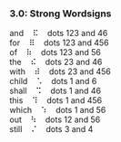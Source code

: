 ### 3.0: Strong Wordsigns

and&nbsp;&nbsp;&nbsp;&nbsp;&#x282f;&nbsp;&nbsp;&nbsp;&nbsp;dots 123 and 46  
for&nbsp;&nbsp;&nbsp;&nbsp;&#x283f;&nbsp;&nbsp;&nbsp;&nbsp;dots 123 and 456  
of&nbsp;&nbsp;&nbsp;&nbsp;&#x2837;&nbsp;&nbsp;&nbsp;&nbsp;dots 123 and 56  
the&nbsp;&nbsp;&nbsp;&nbsp;&#x282e;&nbsp;&nbsp;&nbsp;&nbsp;dots 23 and 46  
with&nbsp;&nbsp;&nbsp;&nbsp;&#x283e;&nbsp;&nbsp;&nbsp;&nbsp;dots 23 and 456  
child&nbsp;&nbsp;&nbsp;&nbsp;&#x2821;&nbsp;&nbsp;&nbsp;&nbsp;dots 1 and 6  
shall&nbsp;&nbsp;&nbsp;&nbsp;&#x2829;&nbsp;&nbsp;&nbsp;&nbsp;dots 1 and 46  
this&nbsp;&nbsp;&nbsp;&nbsp;&#x2839;&nbsp;&nbsp;&nbsp;&nbsp;dots 1 and 456  
which&nbsp;&nbsp;&nbsp;&nbsp;&#x2831;&nbsp;&nbsp;&nbsp;&nbsp;dots 1 and 56  
out&nbsp;&nbsp;&nbsp;&nbsp;&#x2833;&nbsp;&nbsp;&nbsp;&nbsp;dots 12 and 56  
still&nbsp;&nbsp;&nbsp;&nbsp;&#x280c;&nbsp;&nbsp;&nbsp;&nbsp;dots 3 and 4  
